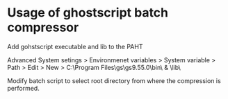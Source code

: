 # Usage of ghostscript batch compressor


Add gohstscript executable and lib to the PAHT

Advanced System setings > Environmenet variables > System variable > Path > Edit > New > C:\Program Files\gs\gs9.55.0\bin\  & \lib\


Modify batch script to select root directory from where the compression is performed.
